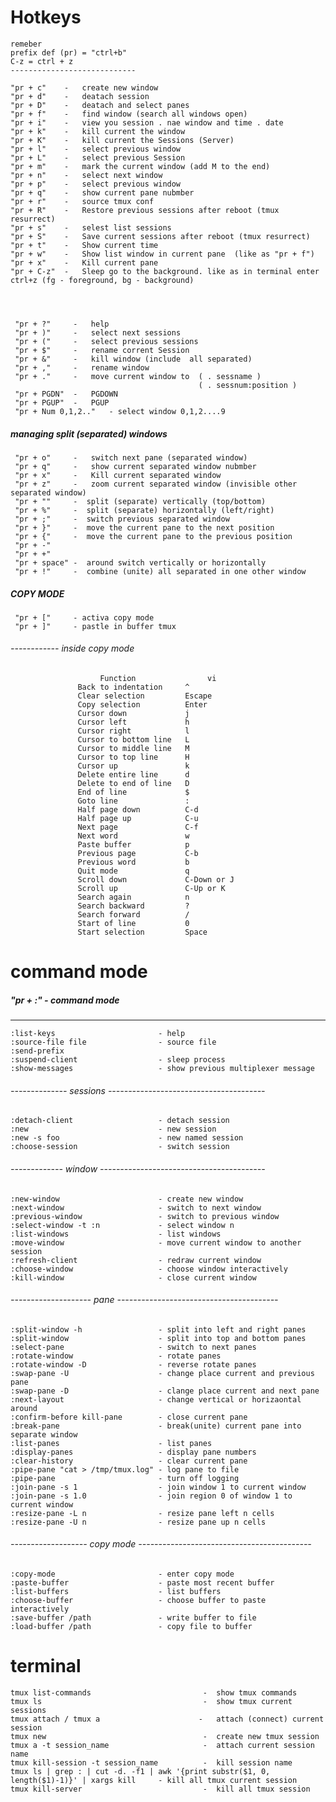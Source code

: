  Hotkeys
============================
    remeber
    prefix def (pr) = "ctrl+b"
    C-z = ctrl + z
    ----------------------------

    "pr + c"    -   create new window
    "pr + d"    -   deatach session
    "pr + D"    -   deatach and select panes
    "pr + f"    -   find window (search all windows open)
    "pr + i"    -   view you session . nae window and time . date
    "pr + k"    -   kill current the window
    "pr + K"    -   kill current the Sessions (Server)
    "pr + l"    -   select previous window
    "pr + L"    -   select previous Session
    "pr + m"    -   mark the current window (add M to the end)
    "pr + n"    -   select next window
    "pr + p"    -   select previous window
    "pr + q"    -   show current pane nubmber
    "pr + r"    -   source tmux conf
    "pr + R"    -   Restore previous sessions after reboot (tmux resurrect)
    "pr + s"    -   selest list sessions 
    "pr + S"    -   Save current sessions after reboot (tmux resurrect)
    "pr + t"    -   Show current time
    "pr + w"    -   Show list window in current pane  (like as "pr + f")
    "pr + x"    -   Kill current pane
    "pr + C-z"  -   Sleep go to the background. like as in terminal enter ctrl+z (fg - foreground, bg - background)
    
    
    
    
     "pr + ?"     -   help
     "pr + )"     -   select next sessions
     "pr + ("     -   select previous sessions
     "pr + $"     -   rename corrent Session
     "pr + &"     -   kill window (include  all separated)
     "pr + ,"     -   rename window
     "pr + ."     -   move current window to  (	. sessname )
                                              ( . sessnum:position )
     "pr + PGDN"  -   PGDOWN
     "pr + PGUP"  -   PGUP
     "pr + Num 0,1,2.."   - select window 0,1,2....9

##### managing split (separated) windows     

     "pr + o"     -   switch next pane (separated window)
     "pr + q"     -   show current separated window nubmber     
     "pr + x"     -   Kill current separated window
     "pr + z"     -   zoom current separated window (invisible other separated window)  
     "pr + ""     -  split (separate) vertically (top/bottom)
     "pr + %"     -  split (separate) horizontally (left/right)
     "pr + ;"     -  switch previous separated window
     "pr + }"     -  move the current pane to the next position
     "pr + {"     -  move the current pane to the previous position    
     "pr + -"
     "pr + +"     
     "pr + space" -  around switch vertically or horizontally
     "pr + !"     -  combine (unite) all separated in one other window
     
     
##### COPY MODE
     
     "pr + ["     - activa copy mode
     "pr + ]"     - pastle in buffer tmux
     
###### ------------ inside copy mode

                        Function                vi       
                   Back to indentation     ^             
                   Clear selection         Escape        
                   Copy selection          Enter         
                   Cursor down             j             
                   Cursor left             h             
                   Cursor right            l             
                   Cursor to bottom line   L
                   Cursor to middle line   M             
                   Cursor to top line      H             
                   Cursor up               k             
                   Delete entire line      d             
                   Delete to end of line   D             
                   End of line             $             
                   Goto line               :             
                   Half page down          C-d           
                   Half page up            C-u           
                   Next page               C-f           
                   Next word               w             
                   Paste buffer            p             
                   Previous page           C-b           
                   Previous word           b             
                   Quit mode               q             
                   Scroll down             C-Down or J   
                   Scroll up               C-Up or K     
                   Search again            n             
                   Search backward         ?              
                   Search forward          /             
                   Start of line           0             
                   Start selection         Space          


command mode
============================

     
 ##### "pr + :"       -  command mode

------------------ 

    :list-keys                       - help
    :source-file file                - source file
    :send-prefix
    :suspend-client                  - sleep process
    :show-messages                   - show previous multiplexer message



###### -------------- sessions ---------------------------------------

    :detach-client                   - detach session
    :new                             - new session
    :new -s foo                      - new named session
    :choose-session                  - switch session                     

  
 ###### ------------- window -----------------------------------------
 
    :new-window                      - create new window    
    :next-window                     - switch to next window    
    :previous-window                 - switch to previous window    
    :select-window -t :n             - select window n    
    :list-windows                    - list windows
    :move-window                     - move current window to another session
    :refresh-client                  - redraw current window    
    :choose-window                   - choose window interactively        
    :kill-window                     - close current window      

###### -------------------- pane ----------------------------------------
    :split-window -h                 - split into left and right panes        
    :split-window                    - split into top and bottom panes  
    :select-pane                     - switch to next panes      
    :rotate-window                   - rotate panes      
    :rotate-window -D                - reverse rotate panes          
    :swap-pane -U                    - change place current and previous pane        
    :swap-pane -D                    - clange place current and next pane      
    :next-layout                     - change vertical or horizaontal around        
    :confirm-before kill-pane        - close current pane            
    :break-pane                      - break(unite) current pane into separate window                        
    :list-panes                      - list panes
    :display-panes                   - display pane numbers
    :clear-history                   - clear current pane
    :pipe-pane "cat > /tmp/tmux.log" - log pane to file         
    :pipe-pane                       - turn off logging
    :join-pane -s 1                  - join window 1 to current window      
    :join-pane -s 1.0                - join region 0 of window 1 to current window
    :resize-pane -L n                - resize pane left n cells     
    :resize-pane -U n                - resize pane up n cells     

###### ------------------- copy mode ------------------------------------------- 
    :copy-mode                       - enter copy mode        
    :paste-buffer                    - paste most recent buffer     
    :list-buffers                    - list buffers     
    :choose-buffer                   - choose buffer to paste interactively 
    :save-buffer /path               - write buffer to file       
    :load-buffer /path               - copy file to buffer         
  



terminal 
==================
    tmux list-commands                         -  show tmux commands
    tmux ls                                    -  show tmux current sessions       
    tmux attach / tmux a                      -   attach (connect) current session
    tmux new                                   -  create new tmux session
    tmux a -t session_name                     -  attach current session name      
    tmux kill-session -t session_name          -  kill session name      
    tmux ls | grep : | cut -d. -f1 | awk '{print substr($1, 0, length($1)-1)}' | xargs kill     - kill all tmux current session         
    tmux kill-server                           -  kill all tmux session 
   



